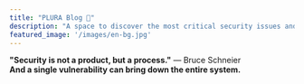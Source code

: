 ```yaml
---
title: "PLURA Blog 🚨"
description: "A space to discover the most critical security issues and effective response strategies"
featured_image: '/images/en-bg.jpg'
---
```


**"Security is not a product, but a process."** — Bruce Schneier  
**And a single vulnerability can bring down the entire system.**
